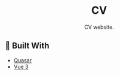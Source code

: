 <h1 align=center>CV</h1>
<p align=center>CV website.</p>

## 🔨 Built With

- [Quasar](https://quasar.dev/)
- [Vue 3](https://vuejs.org/)
